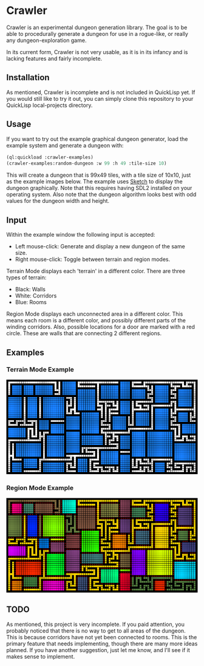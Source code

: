# Crawler

Crawler is an experimental dungeon generation library. The goal is to be able to procedurally generate a dungeon for use in a rogue-like, or really any dungeon-exploration game.

In its current form, Crawler is not very usable, as it is in its infancy and is lacking features and fairly incomplete.

## Installation

As mentioned, Crawler is incomplete and is not included in QuickLisp yet. If you would still like to try it out, you can simply clone this repository to your QuickLisp local-projects directory.

## Usage

If you want to try out the example graphical dungeon generator, load the example system and generate a dungeon with:

```lisp
(ql:quickload :crawler-examples)
(crawler-examples:random-dungeon :w 99 :h 49 :tile-size 10)
```

This will create a dungeon that is 99x49 tiles, with a tile size of 10x10, just as the example images below. The example uses [Sketch](http://github.com/vydd/sketch) to display the dungeon graphically. Note that this requires having SDL2 installed on your operating system. Also note that the dungeon algorithm looks best with odd values for the dungeon width and height.

## Input

Within the example window the following input is accepted:

* Left mouse-click: Generate and display a new dungeon of the same size.
* Right mouse-click: Toggle between terrain and region modes.

Terrain Mode displays each 'terrain' in a different color. There are three types of terrain:

* Black: Walls
* White: Corridors
* Blue: Rooms

Region Mode displays each unconnected area in a different color. This means each room is a different color, and possibly different parts of the winding corridors. Also, possible locations for a door are marked with a red circle. These are walls that are connecting 2 different regions.

## Examples

### Terrain Mode Example

![Terrain Example](/images/example-terrain.png)

### Region Mode Example

![Region Example](/images/example-regions.png)

## TODO

As mentioned, this project is very incomplete. If you paid attention, you probably noticed that there is no way to get to all areas of the dungeon. This is because corridors have not yet been connected to rooms. This is the primary feature that needs implementing, though there are many more ideas planned. If you have another suggestion, just let me know, and I'll see if it makes sense to implement.
